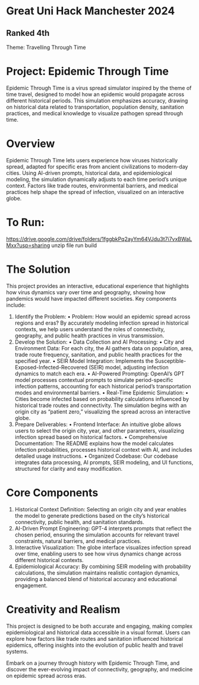 # Great Uni Hack Manchester 2024
## Ranked 4th

Theme: Travelling Through Time



# Project: Epidemic Through Time

Epidemic Through Time is a virus spread simulator inspired by the theme of time travel, designed to model how an epidemic would propagate across different historical periods. This simulation emphasizes accuracy, drawing on historical data related to transportation, population density, sanitation practices, and medical knowledge to visualize pathogen spread through time.

# Overview

Epidemic Through Time lets users experience how viruses historically spread, adapted for specific eras from ancient civilizations to modern-day cities. Using AI-driven prompts, historical data, and epidemiological modeling, the simulation dynamically adjusts to each time period’s unique context. Factors like trade routes, environmental barriers, and medical practices help shape the spread of infection, visualized on an interactive globe.

# To Run:
https://drive.google.com/drive/folders/1fggbkPq2ayYm64VJdu3t7i7vxBWaLMxx?usp=sharing
unzip file
run build


# The Solution

This project provides an interactive, educational experience that highlights how virus dynamics vary over time and geography, showing how pandemics would have impacted different societies. Key components include:
1.	Identify the Problem:
•	Problem: How would an epidemic spread across regions and eras? By accurately modeling infection spread in historical contexts, we help users understand the roles of connectivity, geography, and public health practices in virus transmission.
2.	Develop the Solution:
•	Data Collection and AI Processing:
•	City and Environment Data: For each city, the AI gathers data on population, area, trade route frequency, sanitation, and public health practices for the specified year.
•	SEIR Model Integration: Implements the Susceptible-Exposed-Infected-Recovered (SEIR) model, adjusting infection dynamics to match each era.
•	AI-Powered Prompting: OpenAI’s GPT model processes contextual prompts to simulate period-specific infection patterns, accounting for each historical period’s transportation modes and environmental barriers.
•	Real-Time Epidemic Simulation:
•	Cities become infected based on probability calculations influenced by historical trade routes and connectivity. The simulation begins with an origin city as “patient zero,” visualizing the spread across an interactive globe.
3.	Prepare Deliverables:
•	Frontend Interface: An intuitive globe allows users to select the origin city, year, and other parameters, visualizing infection spread based on historical factors.
•	Comprehensive Documentation: The README explains how the model calculates infection probabilities, processes historical context with AI, and includes detailed usage instructions.
•	Organized Codebase: Our codebase integrates data processing, AI prompts, SEIR modeling, and UI functions, structured for clarity and easy modification.

# Core Components

1.	Historical Context Definition: Selecting an origin city and year enables the model to generate predictions based on the city’s historical connectivity, public health, and sanitation standards.
2.	AI-Driven Prompt Engineering: GPT-4 interprets prompts that reflect the chosen period, ensuring the simulation accounts for relevant travel constraints, natural barriers, and medical practices.
3.	Interactive Visualization: The globe interface visualizes infection spread over time, enabling users to see how virus dynamics change across different historical contexts.
4.	Epidemiological Accuracy: By combining SEIR modeling with probability calculations, the simulation maintains realistic contagion dynamics, providing a balanced blend of historical accuracy and educational engagement.

# Creativity and Realism

This project is designed to be both accurate and engaging, making complex epidemiological and historical data accessible in a visual format. Users can explore how factors like trade routes and sanitation influenced historical epidemics, offering insights into the evolution of public health and travel systems.

Embark on a journey through history with Epidemic Through Time, and discover the ever-evolving impact of connectivity, geography, and medicine on epidemic spread across eras.
